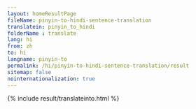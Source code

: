 ```yaml
---
layout: homeResultPage
fileName: pinyin-to-hindi-sentence-translation
translatein: pinyin_to_hindi
folderName : translate
lang: hi
from: zh
to: hi
langname: pinyin-to
permalink: /hi/pinyin-to-hindi-sentence-translation/result
sitemap: false
nointernationalization: true
---
```

{% include result/translateinto.html %}

<script src="/js/result/translation.js" data-foldername="{{page.folderName}}" data-lang="{{page.lang}}"></script>
